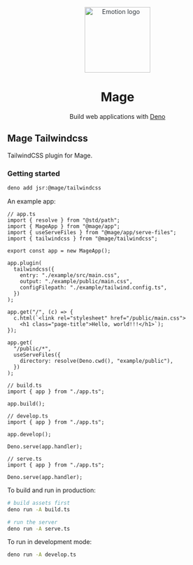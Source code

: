 <p align="center" style="color: #343a40">
  <img src="https://raw.githubusercontent.com/deno-mage/server/main/mage.png" alt="Emotion logo" height="150" width="150">
  <h1 align="center">Mage</h1>
</p>
<div align="center">
  Build web applications with <a href="https://deno.com">Deno</a>
</div>

## Mage Tailwindcss

TailwindCSS plugin for Mage.

### Getting started

```sh
deno add jsr:@mage/tailwindcss
```

An example app:

```tsx
// app.ts
import { resolve } from "@std/path";
import { MageApp } from "@mage/app";
import { useServeFiles } from "@mage/app/serve-files";
import { tailwindcss } from "@mage/tailwindcss";

export const app = new MageApp();

app.plugin(
  tailwindcss({
    entry: "./example/src/main.css",
    output: "./example/public/main.css",
    configFilepath: "./example/tailwind.config.ts",
  })
);

app.get("/", (c) => {
  c.html(`<link rel="stylesheet" href="/public/main.css">
    <h1 class="page-title">Hello, world!!!</h1>`);
});

app.get(
  "/public/*",
  useServeFiles({
    directory: resolve(Deno.cwd(), "example/public"),
  })
);

// build.ts
import { app } from "./app.ts";

app.build();

// develop.ts
import { app } from "./app.ts";

app.develop();

Deno.serve(app.handler);

// serve.ts
import { app } from "./app.ts";

Deno.serve(app.handler);
```

To build and run in production:

```sh
# build assets first
deno run -A build.ts

# run the server
deno run -A serve.ts
```

To run in development mode:

```sh
deno run -A develop.ts
```
